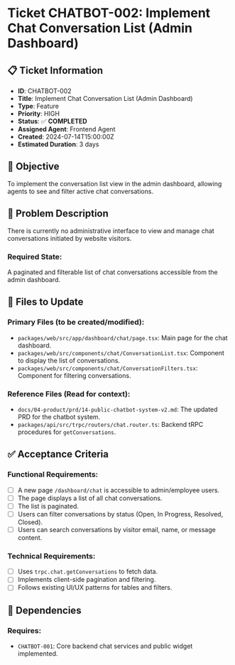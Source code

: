 # Ticket CHATBOT-002: Implement Chat Conversation List (Admin Dashboard)

## 📋 Ticket Information

- **ID**: CHATBOT-002
- **Title**: Implement Chat Conversation List (Admin Dashboard)
- **Type**: Feature
- **Priority**: HIGH
- **Status**: ✅ **COMPLETED**
- **Assigned Agent**: Frontend Agent
- **Created**: 2024-07-14T15:00:00Z
- **Estimated Duration**: 3 days

## 🎯 Objective

To implement the conversation list view in the admin dashboard, allowing agents to see and filter active chat conversations.

## 🚨 Problem Description

There is currently no administrative interface to view and manage chat conversations initiated by website visitors.

### Required State:

A paginated and filterable list of chat conversations accessible from the admin dashboard.

## 📁 Files to Update

### Primary Files (to be created/modified):

- `packages/web/src/app/dashboard/chat/page.tsx`: Main page for the chat dashboard.
- `packages/web/src/components/chat/ConversationList.tsx`: Component to display the list of conversations.
- `packages/web/src/components/chat/ConversationFilters.tsx`: Component for filtering conversations.

### Reference Files (Read for context):

- `docs/04-product/prd/14-public-chatbot-system-v2.md`: The updated PRD for the chatbot system.
- `packages/api/src/trpc/routers/chat.router.ts`: Backend tRPC procedures for `getConversations`.

## ✅ Acceptance Criteria

### Functional Requirements:

- [ ] A new page `/dashboard/chat` is accessible to admin/employee users.
- [ ] The page displays a list of all chat conversations.
- [ ] The list is paginated.
- [ ] Users can filter conversations by status (Open, In Progress, Resolved, Closed).
- [ ] Users can search conversations by visitor email, name, or message content.

### Technical Requirements:

- [ ] Uses `trpc.chat.getConversations` to fetch data.
- [ ] Implements client-side pagination and filtering.
- [ ] Follows existing UI/UX patterns for tables and filters.

## 🔗 Dependencies

### Requires:

- `CHATBOT-001`: Core backend chat services and public widget implemented.
